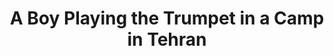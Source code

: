 ---
pid: obj2
grant_year_type: 2016 Digitization Project Grant
institution_name: Pilsudski Institute of America
institution_link: http://www.pilsudski.org/en/
coll_name: Photographs of Polish Soldiers and Civilians During WWII (1939-1945)
coll_link: http://dcmny.org/islandora/object/pilsudski%3Awwii
description: 'Collection of over 1000 photographs of Polish Armed Forces in the West,
  including organized military formations, established in the autumn of 1939 outside
  of Poland, on the basis of inter-allied agreements signed with France and the United
  Kingdom. The Polish Armed Forces were commanded by the Commander-in-Chief General
  Władysław Sikorski and later on General Kazimierz Sosnkowski. This collection includes
  three major groups of photographs associated with three military formations: Polish
  Armed Forces in the United Kingdom (1940-1944), the formation of Anders’ Army in
  the East, and the life of soldiers of the Polish Independent Carpathian Rifle Brigade
  in Africa (1940-1942).'
title: A Boy Playing the Trumpet in a Camp in Tehran
source: http://dcmny.org/islandora/object/pilsudski%3A203
permalink: "/projects/obj2/"
layout: projects_item
---